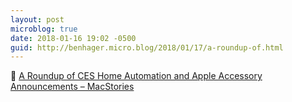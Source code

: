 ```yaml
---
layout: post
microblog: true
date: 2018-01-16 19:02 -0500
guid: http://benhager.micro.blog/2018/01/17/a-roundup-of.html
---
```

📱 [A Roundup of CES Home Automation and Apple Accessory Announcements – MacStories](https://www.macstories.net/news/a-roundup-of-ces-home-automation-and-apple-accessory-announcements/)
